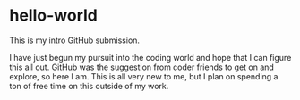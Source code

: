 # hello-world
This is my intro GitHub submission. 

I have just begun my pursuit into the coding world and hope that I can figure this all out. 
GitHub was the suggestion from coder friends to get on and explore, so here I am. 
This is all very new to me, but I plan on spending a ton of free time on this outside of my work. 

